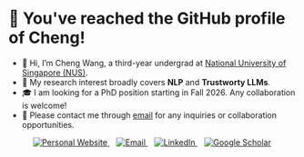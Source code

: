 # 👋 You've reached the GitHub profile of Cheng!


- 👋 Hi, I’m Cheng Wang, a third-year undergrad at [National University of Singapore (NUS)](https://nus.edu.sg/).
- 👀 My research interest broadly covers **NLP** and **Trustworty LLMs**.
- 🎓 I am looking for a PhD position starting in Fall 2026. Any collaboration is welcome!
- 📩 Please contact me through [email](mailto:wangcheng@u.nus.edu) for any inquiries or collaboration opportunities.

<p align="center">
  <a href="https://wangcheng0116.github.io/">
    <img src="https://img.shields.io/badge/Personal%20Website-orange?style=flat&logo=homepage&logoColor=white" alt="Personal Website" />
  </a>
  &nbsp;&nbsp;
  <a href="mailto:wangcheng@u.nus.edu">
    <img src="https://img.shields.io/badge/Email-D14836?style=flat&logo=gmail&logoColor=white" alt="Email" />
  </a>
    &nbsp;&nbsp;
  <a href="https://www.linkedin.com/in/wangchengsg/">
    <img src="https://img.shields.io/badge/LinkedIn-0077B5?style=flat&logo=linkedin&logoColor=white" alt="LinkedIn" />
  </a>
  &nbsp;&nbsp;
  <a href="https://scholar.google.com/citations?view_op=list_works&hl=en&user=z7idU9gAAAAJ">
    <img src="https://img.shields.io/badge/Google Scholar-4285F4?style=flat&logo=google-scholar&logoColor=white" alt="Google Scholar" />
  </a>
</p>
